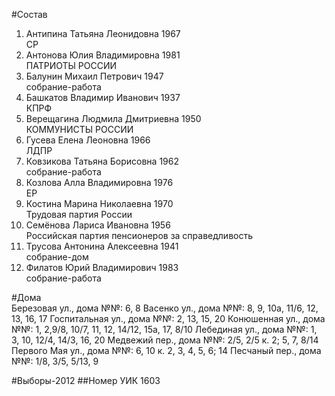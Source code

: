 #Состав
1. Антипина Татьяна Леонидовна 1967   
    СР
2. Антонова Юлия Владимировна 1981   
    ПАТРИОТЫ РОССИИ
3. Балунин Михаил Петрович 1947   
    собрание-работа
4. Башкатов Владимир Иванович 1937   
    КПРФ
5. Верещагина Людмила Дмитриевна 1950   
    КОММУНИСТЫ РОССИИ
6. Гусева Елена Леоновна 1966   
    ЛДПР
7. Ковзикова Татьяна Борисовна 1962   
    собрание-работа
8. Козлова Алла Владимировна 1976   
    ЕР
9. Костина Марина Николаевна 1970   
    Трудовая партия России
10. Семёнова Лариса Ивановна 1956   
    Российская партия пенсионеров за справедливость
11. Трусова Антонина Алексеевна 1941   
    собрание-дом
12. Филатов Юрий Владимирович 1983   
    собрание-работа

#Дома  
Березовая ул., дома №№: 6, 8 Васенко ул., дома №№: 8, 9, 10а, 11/6, 12, 13, 16, 17 Госпитальная ул., дома №№: 2, 13, 15, 20 Конюшенная ул., дома №№: 1, 2,9/8, 10/7, 11, 12, 14/12, 15а, 17, 8/10 Лебединая ул., дома №№: 1, 3, 10, 12/4, 14/3, 16, 20 Медвежий пер., дома №№: 2/5, 2/5 к. 2; 5, 7, 8/14 Первого Мая ул., дома №№: 6, 10 к. 2, 3, 4, 5, 6; 14 Песчаный пер., дома №№: 1/8, 3/5, 5/13, 9

#Выборы-2012
##Номер УИК
1603
